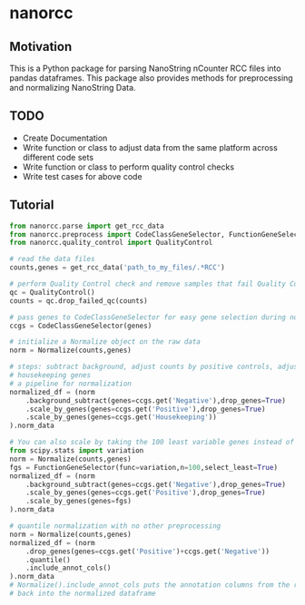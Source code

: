 # nanorcc
## Motivation
This is a Python package for parsing NanoString nCounter RCC files into pandas dataframes. 
This package also provides methods for preprocessing and normalizing NanoString Data.
## TODO
* Create Documentation
* Write function or class to adjust data from the same platform across different code sets
* Write function or class to perform quality control checks
* Write test cases for above code
## Tutorial
```python
from nanorcc.parse import get_rcc_data
from nanorcc.preprocess import CodeClassGeneSelector, FunctionGeneSelector, Normalize
from nanorcc.quality_control import QualityControl

# read the data files
counts,genes = get_rcc_data('path_to_my_files/.*RCC')

# perform Quality Control check and remove samples that fail Quality Control
qc = QualityControl()
counts = qc.drop_failed_qc(counts)

# pass genes to CodeClassGeneSelector for easy gene selection during normalization.
ccgs = CodeClassGeneSelector(genes)

# initialize a Normalize object on the raw data
norm = Normalize(counts,genes)

# steps: subtract background, adjust counts by positive controls, adjust counts by 
# housekeeping genes
# a pipeline for normalization
normalized_df = (norm
    .background_subtract(genes=ccgs.get('Negative'),drop_genes=True)
    .scale_by_genes(genes=ccgs.get('Positive'),drop_genes=True)
    .scale_by_genes(genes=ccgs.get('Housekeeping'))
).norm_data

# You can also scale by taking the 100 least variable genes instead of housekeeping
from scipy.stats import variation
norm = Normalize(counts,genes)
fgs = FunctionGeneSelector(func=variation,n=100,select_least=True)
normalized_df = (norm
    .background_subtract(genes=ccgs.get('Negative'),drop_genes=True)
    .scale_by_genes(genes=ccgs.get('Positive'),drop_genes=True)
    .scale_by_genes(genes=fgs)
).norm_data

# quantile normalization with no other preprocessing
norm = Normalize(counts,genes)
normalized_df = (norm
    .drop_genes(genes=ccgs.get('Positive')+ccgs.get('Negative'))
    .quantile()
    .include_annot_cols()
).norm_data
# Normalize().include_annot_cols puts the annotation columns from the raw data
# back into the normalized dataframe
```